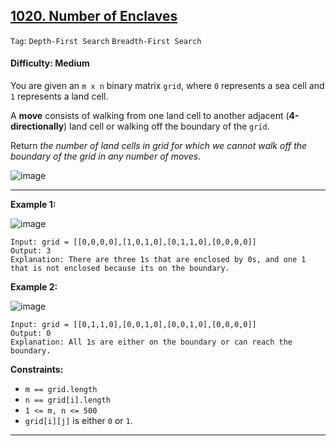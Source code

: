 ## [1020. Number of Enclaves](https://leetcode.com/problems/number-of-enclaves/)

```Tag```: ```Depth-First Search``` ```Breadth-First Search```

#### Difficulty: Medium

You are given an ```m x n``` binary matrix ```grid```, where ```0``` represents a sea cell and ```1``` represents a land cell.

A __move__ consists of walking from one land cell to another adjacent (__4-directionally__) land cell or walking off the boundary of the ```grid```.

Return _the number of land cells in grid for which we cannot walk off the boundary of the grid in any number of moves_.

![image](https://user-images.githubusercontent.com/35042430/230527878-80110fb7-a62e-4053-9427-a426a8812ae9.png)

---

__Example 1:__

![image](https://assets.leetcode.com/uploads/2021/02/18/enclaves1.jpg)
```
Input: grid = [[0,0,0,0],[1,0,1,0],[0,1,1,0],[0,0,0,0]]
Output: 3
Explanation: There are three 1s that are enclosed by 0s, and one 1 that is not enclosed because its on the boundary.
```

__Example 2:__

![image](https://assets.leetcode.com/uploads/2021/02/18/enclaves2.jpg)
```
Input: grid = [[0,1,1,0],[0,0,1,0],[0,0,1,0],[0,0,0,0]]
Output: 0
Explanation: All 1s are either on the boundary or can reach the boundary.
```

__Constraints:__

- ```m == grid.length```
- ```n == grid[i].length```
- ```1 <= m, n <= 500```
- ```grid[i][j]``` is either ```0``` or ```1```.

---

